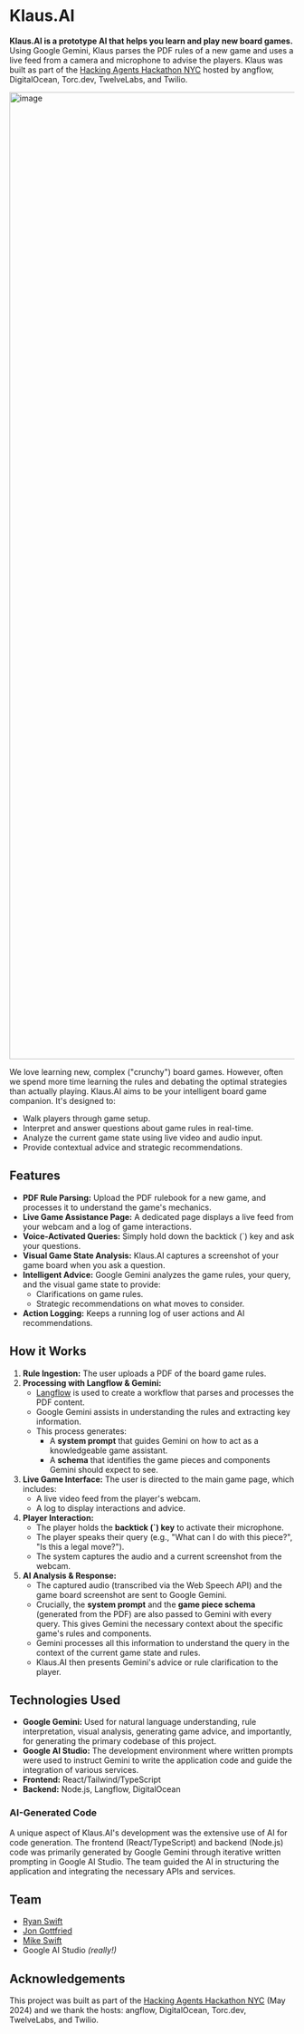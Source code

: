 # Klaus.AI

**Klaus.AI is a prototype AI that helps you learn and play new board games.** Using Google Gemini, Klaus parses the PDF rules of a new game and uses a live feed from a camera and microphone to advise the players. Klaus was built as part of the [Hacking Agents Hackathon NYC](https://lu.ma/hacking-agents-hackathon-nyc) hosted by angflow, DigitalOcean, Torc.dev, TwelveLabs, and Twilio.

<img width="1707" alt="image" src="https://github.com/user-attachments/assets/11304f3e-1364-4574-98aa-e81279673293" />

We love learning new, complex ("crunchy") board games. However, often we spend more time learning the rules and debating the optimal strategies than actually playing. Klaus.AI aims to be your intelligent board game companion. It's designed to:

* Walk players through game setup.
* Interpret and answer questions about game rules in real-time.
* Analyze the current game state using live video and audio input.
* Provide contextual advice and strategic recommendations.

## Features

* **PDF Rule Parsing:** Upload the PDF rulebook for a new game, and processes it to understand the game's mechanics.
* **Live Game Assistance Page:** A dedicated page displays a live feed from your webcam and a log of game interactions.
* **Voice-Activated Queries:** Simply hold down the backtick (\`) key and ask your questions.
* **Visual Game State Analysis:** Klaus.AI captures a screenshot of your game board when you ask a question.
* **Intelligent Advice:** Google Gemini analyzes the game rules, your query, and the visual game state to provide:
    * Clarifications on game rules.
    * Strategic recommendations on what moves to consider.
* **Action Logging:** Keeps a running log of user actions and AI recommendations.

## How it Works

1.  **Rule Ingestion:** The user uploads a PDF of the board game rules.
2.  **Processing with Langflow & Gemini:**
    * [Langflow](https://www.langflow.org/) is used to create a workflow that parses and processes the PDF content.
    * Google Gemini assists in understanding the rules and extracting key information.
    * This process generates:
        * A **system prompt** that guides Gemini on how to act as a knowledgeable game assistant.
        * A **schema** that identifies the game pieces and components Gemini should expect to see.
3.  **Live Game Interface:** The user is directed to the main game page, which includes:
    * A live video feed from the player's webcam.
    * A log to display interactions and advice.
4.  **Player Interaction:**
    * The player holds the **backtick (\`) key** to activate their microphone.
    * The player speaks their query (e.g., "What can I do with this piece?", "Is this a legal move?").
    * The system captures the audio and a current screenshot from the webcam.
5.  **AI Analysis & Response:**
    * The captured audio (transcribed via the Web Speech API) and the game board screenshot are sent to Google Gemini.
    * Crucially, the **system prompt** and the **game piece schema** (generated from the PDF) are also passed to Gemini with every query. This gives Gemini the necessary context about the specific game's rules and components.
    * Gemini processes all this information to understand the query in the context of the current game state and rules.
    * Klaus.AI then presents Gemini's advice or rule clarification to the player.

## Technologies Used

* **Google Gemini:** Used for natural language understanding, rule interpretation, visual analysis, generating game advice, and importantly, for generating the primary codebase of this project.
* **Google AI Studio:** The development environment where written prompts were used to instruct Gemini to write the application code and guide the integration of various services.
* **Frontend:** React/Tailwind/TypeScript
* **Backend:** Node.js, Langflow, DigitalOcean

### AI-Generated Code

A unique aspect of Klaus.AI's development was the extensive use of AI for code generation. The frontend (React/TypeScript) and backend (Node.js) code was primarily generated by Google Gemini through iterative written prompting in Google AI Studio. The team guided the AI in structuring the application and integrating the necessary APIs and services.

## Team

* [Ryan Swift](https://www.linkedin.com/in/thisisryanswift/)
* [Jon Gottfried](https://www.linkedin.com/in/jonmarkgo/)
* [Mike Swift](https://www.linkedin.com/in/theycallmeswift/)
* Google AI Studio _(really!)_

## Acknowledgements

This project was built as part of the [Hacking Agents Hackathon NYC](https://lu.ma/hacking-agents-hackathon-nyc) (May 2024) and we thank the hosts: angflow, DigitalOcean, Torc.dev, TwelveLabs, and Twilio.
